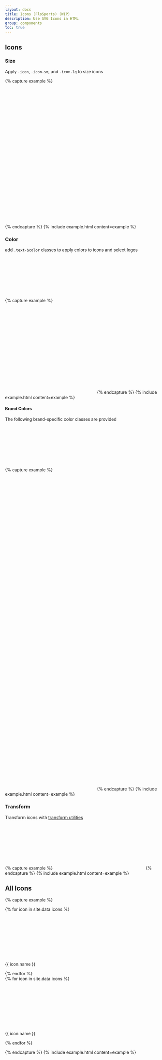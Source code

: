 ```yaml
---
layout: docs
title: Icons (FloSports) (WIP)
description: Use SVG Icons in HTML
group: components
toc: true
---
```


## Icons

### Size

Apply `.icon`, `.icon-sm`, and `.icon-lg` to size icons

{% capture example %}
<div class="row row-cols-3">
  <svg class="icon-sm">
    <use xlink:href="#flo_hawk" />
  </svg>
  <svg class="icon">
    <use xlink:href="#flo_hawk" />
  </svg>
  <svg class="icon-lg">
    <use xlink:href="#flo_hawk" />
  </svg>
</div>
{% endcapture %}
{% include example.html content=example %}


### Color

add `.text-$color` classes to apply colors to icons and select logos

{% capture example %}
<svg>
  <use xlink:href="#flosports_logo" />
</svg>
<svg class="text-primary">
  <use xlink:href="#flosports_logo" />
</svg>
<svg class="text-primary bg-black">
  <use xlink:href="#flosports_logo" />
</svg>
{% endcapture %}
{% include example.html content=example %}

#### Brand Colors

The following brand-specific color classes are provided

{% capture example %}
<svg class="icon color-amex">
  <use xlink:href="#cc_amex" />
</svg>
<svg class="icon color-android">
  <use xlink:href="#android_logo_stacked" />
</svg>
<svg class="icon color-apple">
  <use xlink:href="#apple_logo" />
</svg>
<svg class="icon color-discover">
  <use xlink:href="#cc_discover" />
</svg>
<svg class="icon color-visa">
  <use xlink:href="#cc_visa" />
</svg>
<svg class="icon color-fire-tv">
  <use xlink:href="#fire-tv" />
</svg>
<svg class="icon color-outlook">
  <use xlink:href="#outlook_logo" />
</svg>
<svg class="icon color-roku">
  <use xlink:href="#roku_logo" />
</svg>
{% endcapture %}
{% include example.html content=example %}

### Transform

Transform icons with [transform utilities](/docs/utilities/transform)

{% capture example %}
<svg class="rotate-180">
  <use xlink:href="#right_arrow" />
</svg>
{% endcapture %}
{% include example.html content=example %}

## All Icons

{% capture example %}
<div class="row">
{% for icon in site.data.icons %}
<div class="col-6 col-md-2 d-flex flex-column align-items-center justify-content-center">
  <svg class="icon">
    <use xlink:href="#{{ icon.name }}" />
  </svg>
  <p class="caption">{{ icon.name }}</p>
</div>
{% endfor %}
</div>
<div class="row text-white bg-black">
{% for icon in site.data.icons %}
<div class="col-6 col-md-2 d-flex flex-column align-items-center justify-content-center">
  <svg class="icon">
    <use xlink:href="#{{ icon.name }}" />
  </svg>
  <p class="caption">{{ icon.name }}</p>
</div>
{% endfor %}
</div>

{% endcapture %}
{% include example.html content=example %}
